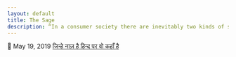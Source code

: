 ```yaml
---
layout: default
title: The Sage
description: “In a consumer society there are inevitably two kinds of slaves, the prisoners of addiction and the prisoners of envy.” — Ivan Illich
---
```

:walking: May 19, 2019 [जिन्हे नाज़ है हिन्द पर वो कहाँ है](./jinhe-naaz-hai-hind-par-vo-kahan-hai.html)





